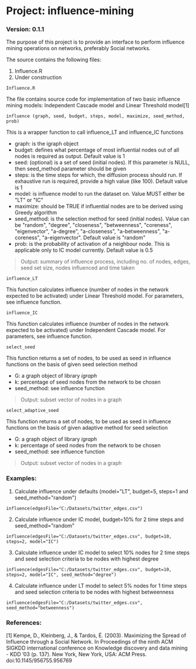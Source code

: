 # Project: influence-mining
### Version: 0.1.1

The purpose of this project is to provide an interface to perform influence mining operations on networks, preferably Social networks.

The source contains the following files:
  1. Influence.R
  2. Under construction

```
Influence.R
```
The file contains source code for implementation of two basic influence mining models: Independent Cascade model and Linear Threshold model[1]
```
influence (graph, seed, budget, steps, model, maximize, seed_method, prob)
```
This is a wrapper function to call influence_LT and influence_IC functions
- graph: is the igraph object
- budget: defines what percentage of most influential nodes out of all nodes is required as output. Default value is 1
- seed: (optional) is a set of seed (initial nodes). If this parameter is NULL, then seed_method parameter should be given
- steps: is the time steps for which, the diffusion process should run. If exhaustive run is required, provide a high value (like 100). Default value is 1
- model: is influence model to run the dataset on. Value MUST either be "LT" or "IC"
- maximize: should be TRUE if influential nodes are to be derived using Greedy algorithm
- seed_method: is the selection method for seed (initial nodes). Value can be "random", "degree", "closeness", "betweenness", "coreness", "eigenvector", "a-degree", "a-closeness", "a-betweenness", "a-coreness", "a-eigenvector". Default value is "random"
- prob: is the probability of activation of a neighbour node. This is applicable only to IC model currently. Default value is 0.5

> Output: summary of influence process, including no. of nodes, edges, seed set size, nodes influenced and time taken

```
influence_LT
```
This function calculates influence (number of nodes in the network expected to be activated) under Linear Threshold model. For parameters, see influence function.

```
influence_IC
```
This function calculates influence (number of nodes in the network expected to be activated) under Independent Cascade model. For parameters, see influence function.

```
select_seed
```
This function returns a set of nodes, to be used as seed in influence functions on the basis of given seed selection method
- G: a graph object of library *igraph*
- k: percentage of seed nodes from the network to be chosen
- seed_method: see influence function

> Output: subset vector of nodes in a graph

```
select_adaptive_seed
```
This function returns a set of nodes, to be used as seed in influence functions on the basis of given adaptive method for seed selection
- G: a graph object of library *igraph*
- k: percentage of seed nodes from the network to be chosen
- seed_method: see influence function

> Output: subset vector of nodes in a graph

### Examples:
1. Calculate influence under defaults (model="LT", budget=5, steps=1 and seed_method="random")
```
influence(edgesFile="C:/Datasets/twitter_edges.csv")
```
2. Calculate influence under IC model, budget=10% for 2 time steps and seed_method="random"
```
influence(edgesFile="C:/Datasets/twitter_edges.csv", budget=10, steps=2, model="IC")
```
3. Calculate influence under IC model to select 10% nodes for 2 time steps and seed selection criteria to be nodes with highest degree
```
influence(edgesFile="C:/Datasets/twitter_edges.csv", budget=10, steps=2, model="IC", seed_method="degree")
```
4. Calculate influence under LT model to select 5% nodes for 1 time steps and seed selection criteria to be nodes with highest betweenness
```
influence(edgesFile="C:/Datasets/twitter_edges.csv", seed_method="betweenness")
```

### References:
[1] Kempe, D., Kleinberg, J., & Tardos, É. (2003). Maximizing the Spread of Influence through a Social Network. In Proceedings of the ninth ACM SIGKDD international conference on Knowledge discovery and data mining - KDD ’03 (p. 137). New York, New York, USA: ACM Press. doi:10.1145/956755.956769

